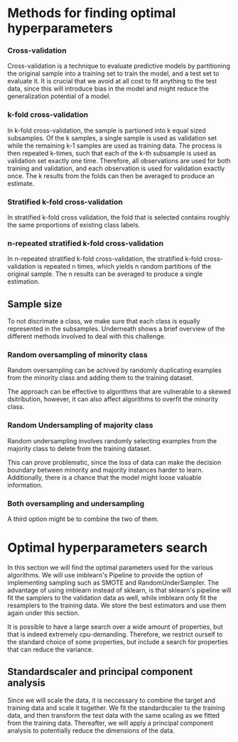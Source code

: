 # Methods for finding optimal hyperparameters

### Cross-validation

Cross-validation is a technique to evaluate predictive models by partitioning the original sample into a training set to train the model, and a test set to evaluate it. It is crucial that we avoid at all cost to fit anything to the test data, since this will introduce bias in the model and might reduce the generalization potential of a model.

### k-fold cross-validation

In k-fold cross-validation, the sample is partioned into k equal sized subsamples. Of the k samples, a single sample is used as validation set while the remaining k-1 samples are used as training data. The process is then repeated k-times, such that each of the k-th subsample is used as validation set exactly one time. Therefore, all observations are used for both training and validation, and each observation is used for validation exactly once. The k results from the folds can then be averaged to produce an estimate.

### Stratified k-fold cross-validation

In stratified k-fold cross validation, the fold that is selected contains roughly the same proportions of existing class labels.

### n-repeated stratified k-fold cross-validation

In n-repeated stratified k-fold cross-validation, the stratified k-fold cross-validation is repeated n times, which yields n random partitions of the original sample. The n results can be averaged to produce a single estimation.

## Sample size
To not discrimate a class, we make sure that each class is equally represented in the subsamples. Underneath shows a brief overview of the different methods involved to deal with this challenge.

### Random oversampling of minority class

Random oversampling can be achived by randomly duplicating examples from the minority class and adding them to the training dataset.

The approach can be effective to algorithms that are vulnerable to a skewed dsitribution, however, it can also affect algorithms to overfit the minority class.

### Random Undersampling of majority class

Random undersampling involves randomly selecting examples from the majority class to delete from the training dataset.

This can prove problematic, since the loss of data can make the decision boundary between minority and majority instances harder to learn. Additionally, there is a chance that the model might loose valuable information.

### Both oversampling and undersampling

A third option might be to combine the two of them.


# Optimal hyperparameters search

In this section we will find the optimal parameters used for the various algorithms. We will use imblearn's Pipeline to provide the option of implementing sampling such as SMOTE and RandomUnderSampler. The advantage of using imblearn instead of sklearn, is that sklearn's pipeline will fit the samplers to the validation data as well, while imblearn only fit the resamplers to the training data. We store the best estimators and use them again under this section.

It is possible to have a large search over a wide amount of properties, but that is indeed extremely cpu-demanding. Therefore, we restrict ourself to the standard choice of some properties, but include a search for properties that can reduce the variance.

## Standardscaler and principal component analysis
Since we will scale the data, it is neccessary to combine the target and training data and scale it together. We fit the standardscaler to the training data, and then transform the test data with the same scaling as we fitted from the training data. Thereafter, we will apply a principal component analysis to potentially reduce the dimensions of the data.
